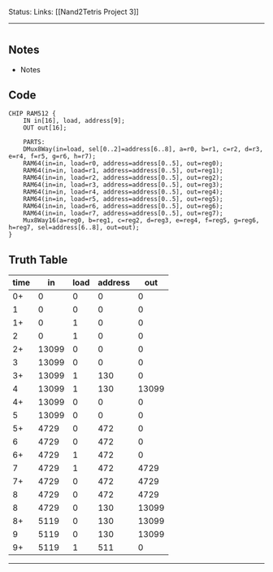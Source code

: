 Status:
Links: [[Nand2Tetris Project 3]]
___
#  
## Notes
- Notes

## Code
```
CHIP RAM512 {
    IN in[16], load, address[9];
    OUT out[16];

	PARTS:
    DMux8Way(in=load, sel[0..2]=address[6..8], a=r0, b=r1, c=r2, d=r3, e=r4, f=r5, g=r6, h=r7);
    RAM64(in=in, load=r0, address=address[0..5], out=reg0);
	RAM64(in=in, load=r1, address=address[0..5], out=reg1);
	RAM64(in=in, load=r2, address=address[0..5], out=reg2);
	RAM64(in=in, load=r3, address=address[0..5], out=reg3);
	RAM64(in=in, load=r4, address=address[0..5], out=reg4);
	RAM64(in=in, load=r5, address=address[0..5], out=reg5);
	RAM64(in=in, load=r6, address=address[0..5], out=reg6);
	RAM64(in=in, load=r7, address=address[0..5], out=reg7);
	Mux8Way16(a=reg0, b=reg1, c=reg2, d=reg3, e=reg4, f=reg5, g=reg6, h=reg7, sel=address[6..8], out=out);
}
```
## Truth Table

| time | in    | load | address | out   |
| ---- | ----- | ---- | ------- | ----- |
| 0+   | 0     | 0    | 0       | 0     |
| 1    | 0     | 0    | 0       | 0     |
| 1+   | 0     | 1    | 0       | 0     |
| 2    | 0     | 1    | 0       | 0     |
| 2+   | 13099 | 0    | 0       | 0     |
| 3    | 13099 | 0    | 0       | 0     |
| 3+   | 13099 | 1    | 130     | 0     |
| 4    | 13099 | 1    | 130     | 13099 |
| 4+   | 13099 | 0    | 0       | 0     |
| 5    | 13099 | 0    | 0       | 0     |
| 5+   | 4729  | 0    | 472     | 0     |
| 6    | 4729  | 0    | 472     | 0     |
| 6+   | 4729  | 1    | 472     | 0     |
| 7    | 4729  | 1    | 472     | 4729  |
| 7+   | 4729  | 0    | 472     | 4729  |
| 8    | 4729  | 0    | 472     | 4729  |
| 8    | 4729  | 0    | 130     | 13099 |
| 8+   | 5119  | 0    | 130     | 13099 |
| 9    | 5119  | 0    | 130     | 13099 |
| 9+   | 5119  | 1    | 511     | 0     |
___